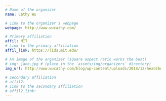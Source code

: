 ```yaml
---
# Name of the organizer
name: Cathy Wu

# Link to the organizer's webpage
webpage: http://www.wucathy.com/

# Primary affiliation
affil: MIT
# Link to the primary affiliation
affil_link: https://lids.mit.edu/

# An image of the organizer (square aspect ratio works the best)
# img: jane.jpg # (place in the `assets/img/organizers` directory)
img_url: http://www.wucathy.com/blog/wp-content/uploads/2018/12/headshot-head.jpg

# Secondary affiliation
# affil2: 
# Link to the secondary affiliation
# affil2_link:
---
```

